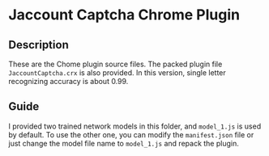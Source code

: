 # Jaccount Captcha Chrome Plugin

## Description
These are the Chome plugin source files. The packed plugin file `JaccountCaptcha.crx` is also provided. In this version, single letter recognizing accuracy is about 0.99. 

## Guide
I provided two trained network models in this folder, and `model_1.js` is used by default. To use the other one, you can modify the `manifest.json` file or just change the model file name to `model_1.js` and repack the plugin.

